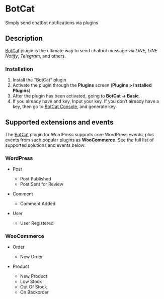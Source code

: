 # BotCat

Simply send chatbot notifications via plugins

## Description

[BotCat](https://bot-cat.com) plugin is the ultimate way to send chatbot message via *LINE*, *LINE Notify*, *Telegram*, and others.

### Installation

1. Install the "BotCat" plugin
2. Activate the plugin through the **Plugins** screen (**Plugins > Installed Plugins**)
3. After the plugin has been activated, going to **BotCat -> Basic**.
4. If you already have and key, Input your key. If you don’t already have a key, then go to [BotCat Console](https://bot-cat.com/console), and  generate key.

## Supported extensions and events

The [BotCat](https://bot-cat.com) plugin for WordPress supports core WordPress events, plus events from such popular plugins as **WooCommerce**. See the full list of supported solutions and events below:

### WordPress

* Post
    * Post Published
    * Post Sent for Review

* Comment
    * Comment Added

* User
    * User Registered

### WooCommerce

* Order
    * New Order

* Product
    * New Product
    * Low Stock
    * Out Of Stock
    * On Backorder